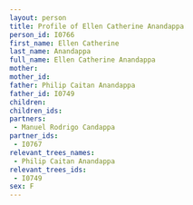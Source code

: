 ```yaml
---
layout: person
title: Profile of Ellen Catherine Anandappa
person_id: I0766
first_name: Ellen Catherine
last_name: Anandappa
full_name: Ellen Catherine Anandappa
mother: 
mother_id: 
father: Philip Caitan Anandappa
father_id: I0749
children:
children_ids:
partners:
 - Manuel Rodrigo Candappa
partner_ids:
 - I0767
relevant_trees_names:
 - Philip Caitan Anandappa
relevant_trees_ids:
 - I0749
sex: F
---
```


